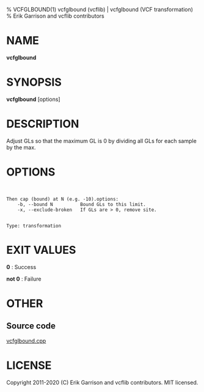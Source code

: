 % VCFGLBOUND(1) vcfglbound (vcflib) | vcfglbound (VCF transformation)
% Erik Garrison and vcflib contributors

# NAME

**vcfglbound**

# SYNOPSIS

**vcfglbound** [options] <vcf file>

# DESCRIPTION

Adjust GLs so that the maximum GL is 0 by dividing all GLs for each sample by the max.



# OPTIONS

```


Then cap (bound) at N (e.g. -10).options:
    -b, --bound N          Bound GLs to this limit.
    -x, --exclude-broken   If GLs are > 0, remove site.


Type: transformation

```





# EXIT VALUES

**0**
: Success

**not 0**
: Failure

# OTHER

## Source code

[vcfglbound.cpp](https://github.com/vcflib/vcflib/blob/master/src/vcfglbound.cpp)

# LICENSE

Copyright 2011-2020 (C) Erik Garrison and vcflib contributors. MIT licensed.

<!--
  Created with ./scripts/bin2md.rb scripts/bin2md-template.erb
-->
